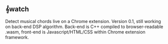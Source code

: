## 𝄞watch

Detect musical chords live on a Chrome extension. Version 0.1, still working on back-end DSP algorithm. Back-end is C++ compiled to browser-readable .wasm, front-end is Javascript/HTML/CSS within Chrome extension framework.
